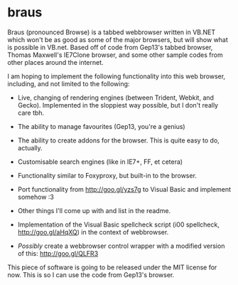 braus
=====

Braus (pronounced Browse) is a tabbed webbrowser written in VB.NET which won't be as good as some of the major browsers, 
but will show what is possible in VB.net. Based off of code from Gep13's tabbed browser, Thomas Maxwell's IE7Clone 
browser, and some other sample codes from other places around the internet.

I am hoping to implement the following functionality into this web browser, including, and not limited to the following:
 - Live, changing of rendering engines (between Trident, Webkit, and Gecko). Implemented in the sloppiest way possible,
 but I don't really care tbh.

 - The ability to manage favourites (Gep13, you're a genius)
 - The ability to create addons for the browser. This is quite easy to do, actually.
 - Customisable search engines (like in IE7+, FF, et cetera)
 - Functionality similar to Foxyproxy, but built-in to the browser.
 - Port functionality from http://goo.gl/yzs7g to Visual Basic and implement somehow :3
 - Other things I'll come up with and list in the readme.
 - Implementation of the Visual Basic spellcheck script (i00 spellcheck, http://goo.gl/aHqXQ) in the context of webbrowser.
 - <i>Possibly</i> create a webbrowser control wrapper with a modified version of this: http://goo.gl/QLFR3

This piece of software is going to be released under the MIT license for now. This is so I can use the code from Gep13's browser.